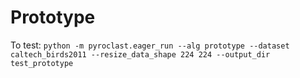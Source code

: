 # Prototype

To test:
`python -m pyroclast.eager_run --alg prototype --dataset caltech_birds2011 --resize_data_shape 224 224 --output_dir test_prototype`

